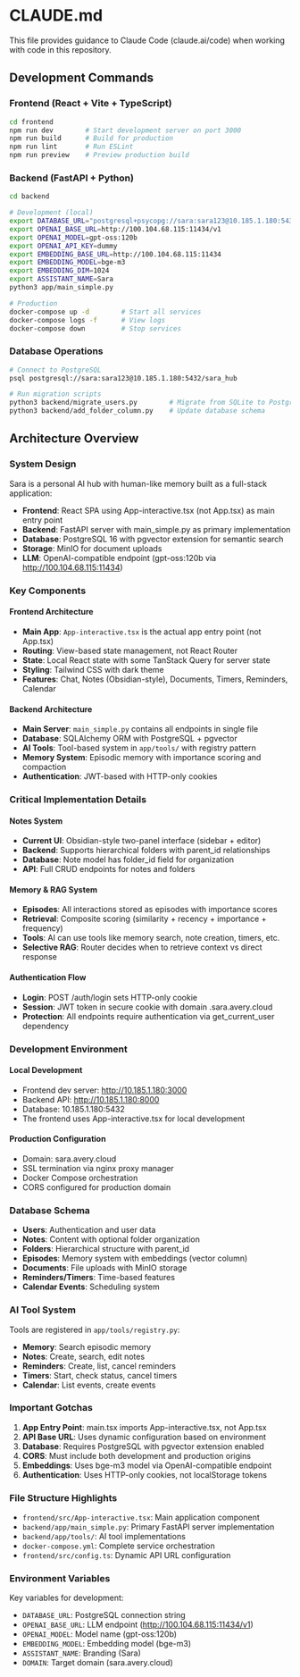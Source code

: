 # CLAUDE.md

This file provides guidance to Claude Code (claude.ai/code) when working with code in this repository.

## Development Commands

### Frontend (React + Vite + TypeScript)
```bash
cd frontend
npm run dev        # Start development server on port 3000
npm run build      # Build for production
npm run lint       # Run ESLint
npm run preview    # Preview production build
```

### Backend (FastAPI + Python)
```bash
cd backend

# Development (local)
export DATABASE_URL="postgresql+psycopg://sara:sara123@10.185.1.180:5432/sara_hub"
export OPENAI_BASE_URL=http://100.104.68.115:11434/v1
export OPENAI_MODEL=gpt-oss:120b
export OPENAI_API_KEY=dummy
export EMBEDDING_BASE_URL=http://100.104.68.115:11434
export EMBEDDING_MODEL=bge-m3
export EMBEDDING_DIM=1024
export ASSISTANT_NAME=Sara
python3 app/main_simple.py

# Production
docker-compose up -d        # Start all services
docker-compose logs -f      # View logs
docker-compose down         # Stop services
```

### Database Operations
```bash
# Connect to PostgreSQL
psql postgresql://sara:sara123@10.185.1.180:5432/sara_hub

# Run migration scripts
python3 backend/migrate_users.py        # Migrate from SQLite to PostgreSQL
python3 backend/add_folder_column.py    # Update database schema
```

## Architecture Overview

### System Design
Sara is a personal AI hub with human-like memory built as a full-stack application:

- **Frontend**: React SPA using App-interactive.tsx (not App.tsx) as main entry point
- **Backend**: FastAPI server with main_simple.py as primary implementation
- **Database**: PostgreSQL 16 with pgvector extension for semantic search
- **Storage**: MinIO for document uploads
- **LLM**: OpenAI-compatible endpoint (gpt-oss:120b via http://100.104.68.115:11434)

### Key Components

#### Frontend Architecture
- **Main App**: `App-interactive.tsx` is the actual app entry point (not App.tsx)
- **Routing**: View-based state management, not React Router
- **State**: Local React state with some TanStack Query for server state
- **Styling**: Tailwind CSS with dark theme
- **Features**: Chat, Notes (Obsidian-style), Documents, Timers, Reminders, Calendar

#### Backend Architecture
- **Main Server**: `main_simple.py` contains all endpoints in single file
- **Database**: SQLAlchemy ORM with PostgreSQL + pgvector
- **AI Tools**: Tool-based system in `app/tools/` with registry pattern
- **Memory System**: Episodic memory with importance scoring and compaction
- **Authentication**: JWT-based with HTTP-only cookies

### Critical Implementation Details

#### Notes System
- **Current UI**: Obsidian-style two-panel interface (sidebar + editor)
- **Backend**: Supports hierarchical folders with parent_id relationships
- **Database**: Note model has folder_id field for organization
- **API**: Full CRUD endpoints for notes and folders

#### Memory & RAG System
- **Episodes**: All interactions stored as episodes with importance scores
- **Retrieval**: Composite scoring (similarity + recency + importance + frequency)
- **Tools**: AI can use tools like memory search, note creation, timers, etc.
- **Selective RAG**: Router decides when to retrieve context vs direct response

#### Authentication Flow
- **Login**: POST /auth/login sets HTTP-only cookie
- **Session**: JWT token in secure cookie with domain .sara.avery.cloud
- **Protection**: All endpoints require authentication via get_current_user dependency

### Development Environment

#### Local Development
- Frontend dev server: http://10.185.1.180:3000
- Backend API: http://10.185.1.180:8000
- Database: 10.185.1.180:5432
- The frontend uses App-interactive.tsx for local development

#### Production Configuration
- Domain: sara.avery.cloud
- SSL termination via nginx proxy manager
- Docker Compose orchestration
- CORS configured for production domain

### Database Schema
- **Users**: Authentication and user data
- **Notes**: Content with optional folder organization
- **Folders**: Hierarchical structure with parent_id
- **Episodes**: Memory system with embeddings (vector column)
- **Documents**: File uploads with MinIO storage
- **Reminders/Timers**: Time-based features
- **Calendar Events**: Scheduling system

### AI Tool System
Tools are registered in `app/tools/registry.py`:
- **Memory**: Search episodic memory
- **Notes**: Create, search, edit notes
- **Reminders**: Create, list, cancel reminders  
- **Timers**: Start, check status, cancel timers
- **Calendar**: List events, create events

### Important Gotchas
1. **App Entry Point**: main.tsx imports App-interactive.tsx, not App.tsx
2. **API Base URL**: Uses dynamic configuration based on environment
3. **Database**: Requires PostgreSQL with pgvector extension enabled
4. **CORS**: Must include both development and production origins
5. **Embeddings**: Uses bge-m3 model via OpenAI-compatible endpoint
6. **Authentication**: Uses HTTP-only cookies, not localStorage tokens

### File Structure Highlights
- `frontend/src/App-interactive.tsx`: Main application component
- `backend/app/main_simple.py`: Primary FastAPI server implementation
- `backend/app/tools/`: AI tool implementations
- `docker-compose.yml`: Complete service orchestration
- `frontend/src/config.ts`: Dynamic API URL configuration

### Environment Variables
Key variables for development:
- `DATABASE_URL`: PostgreSQL connection string
- `OPENAI_BASE_URL`: LLM endpoint (http://100.104.68.115:11434/v1)
- `OPENAI_MODEL`: Model name (gpt-oss:120b)
- `EMBEDDING_MODEL`: Embedding model (bge-m3)
- `ASSISTANT_NAME`: Branding (Sara)
- `DOMAIN`: Target domain (sara.avery.cloud)